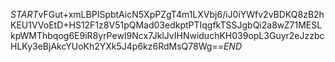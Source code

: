 $START$vFGut+xmLBPISpbtAicN5XpPZgT4m1LXVbj6/iJ0iYWfv2vBDKQ8zB2hKEU1VVoEtD+HS12F1z8V51pQMad03edkptPTIqgfkTSSJgbQi2a8wZ71MESLkpWMThbqog6E9iR8yrPewI9Ncx7JklJvIHNwiduchKH039opL3Guyr2eJzzbcHLKy3eBjAkcYUoKh2YXk5J4p6kz6RdMsQ78Wg==$END$